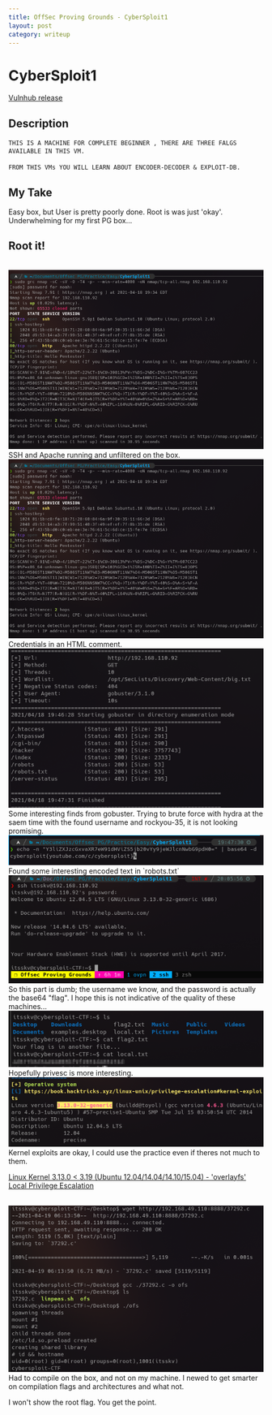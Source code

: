 ```yaml
---
title: OffSec Proving Grounds - CyberSploit1
layout: post
category: writeup
---
```


# CyberSploit1
[Vulnhub release](https://www.vulnhub.com/entry/cybersploit-1,506/)

## Description
```
THIS IS A MACHINE FOR COMPLETE BEGINNER , THERE ARE THREE FALGS AVAILABLE IN THIS VM.

FROM THIS VMs YOU WILL LEARN ABOUT ENCODER-DECODER & EXPLOIT-DB.
```

## My Take
Easy box, but User is pretty poorly done.  Root is was just 'okay'.  Underwhelming for my first PG box...


## Root it!

<br/>
<img src="../assets/img/pg-play/easy/CyberSploit1/nmap.png">
<br/>
SSH and Apache running and unfiltered on the box.

<br/>
<img src="../assets/img/pg-play/easy/CyberSploit1/nmap.png">
<br/>
Credentials in an HTML comment.

<br/>
<img src="../assets/img/pg-play/easy/CyberSploit1/gobuster1.png">
<br/>
Some interesting finds from gobuster.  Trying to brute force with hydra at the saem time with the found username and rockyou-35, it is not looking promising.

<br/>
<img src="../assets/img/pg-play/easy/CyberSploit1/youtube.png">
<br/>
Found some interesting encoded text in `robots.txt`

<br/>
<img src="../assets/img/pg-play/easy/CyberSploit1/shell.png">
<br/>
So this part is dumb; the username we know, and the password is actually the base64 "flag".  I hope this is not indicative of the quality of these machines...

<br/>
<img src="../assets/img/pg-play/easy/CyberSploit1/user-flag.png">
<br/>
Hopefully privesc is more interesting.

<br/>
<img src="../assets/img/pg-play/easy/CyberSploit1/linpeas.png">
<br/>
Kernel exploits are okay, I could use the practice even if theres not much to them.

[Linux Kernel 3.13.0 < 3.19 (Ubuntu 12.04/14.04/14.10/15.04) - 'overlayfs' Local Privilege Escalation](https://www.exploit-db.com/exploits/37292)

<br/>
<img src="../assets/img/pg-play/easy/CyberSploit1/kernel-ofs-exploit.png">
<br/>
Had to compile on the box, and not on my machine.  I newed to get smarter on compilation flags and architectures and what not.

I won't show the root flag.  You get the point.
